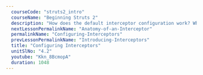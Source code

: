 ```yaml
---
  courseCode: "struts2_intro"
  courseName: "Beginning Struts 2"
  description: "How does the default interceptor configuration work? What is the necessary configuration to setup an interceptor in Struts 2? We answer these questions in this tutorial."
  nextLessonPermalinkName: "Anatomy-of-an-Interceptor"
  permalinkName: "Configuring-Interceptors"
  prevLessonPermalinkName: "Introducing-Interceptors"
  title: "Configuring Interceptors"
  unitSlNo: "4.2"
  youtube: "Kkn_8BcmopA"
  duration: 1048
---
```

